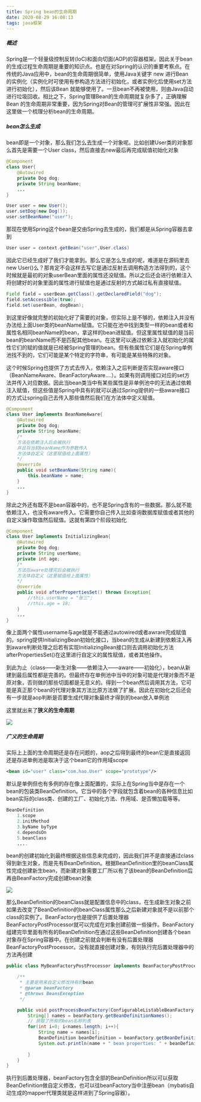 ```yaml
---
title: Spring bean的生命周期
date: 2020-08-29 16:08:13
tags: java框架
---
```


##### 概述

Spring是一个轻量级控制反转(IoC)和面向切面(AOP)的容器框架。因此关于bean的生成过程生命周期是重要的知识点。也是在对Spring的认识的重要考察点。在传统的Java应用中，bean的生命周期很简单<!--more-->，使用Java关键字 new 进行Bean 的实例化（实例化时可使用有参构造方法进行初始化，或者实例化后使用set方法进行初始化），然后该Bean 就能够使用了。一旦bean不再被使用，则由Java自动进行垃圾回收。相比之下，Spring管理Bean的生命周期就复杂多了，正确理解Bean 的生命周期非常重要，因为Spring对Bean的管理可扩展性非常强。因此在这里做一个梳理分析bean的生命周期。



##### bean怎么生成

bean即是一个对象，那么我们怎么去生成一个对象呢。比如创建User类的对象那么首先是需要一个User class，然后直接去new最后再完成赋值初始化对象

```java
@Component
class User{
    @Autowired
    private Dog dog;
    private String beanName;
    ...
}
```

```java
User user = new User();
user.setDog(new Dog());
user.setBeanName("user");
```

那现在使用Spring这个bean是交由Spring去生成的，我们都是从Spring容器去拿到

```java
User user = context.getBean("user",User.class)
```

因此它已经生成好了我们才能拿到。那么它是怎么生成的呢，难道是在源码里去new User()么？那肯定不会这样去写它是通过反射去调用构造方法得到的，这个时候就是最初的对象userBean里面的属性还没赋值。所以之后还会进行依赖注入将创建好的对象里面的属性进行赋值也是通过反射的方式越过私有直接赋值。

```java
Field field = userBean.getClass().getDeclaredField("dog");
field.setAccessible(true);
field.set(userBean, dogBean);
```

到这里好像就完整的初始化好了需要的对象，但实际上是不够的，依赖注入并没有办法给上面User类的beanName赋值。它只能在池中找到类型一样的bean或者和属性名相同beanName的bean，拿这样的bean进赋值。但这里属性赋值的是当前bean的beanName而不是匹配其他bean。在这里可以通过依赖注入就初始化的属性它们的赋的值就是已经被Spring管理的bean。但有些属性它们是在Spring单例池找不到的，它们可能是某个特定的字符串，有可能是某些特殊的对象。

这个时候Spring也提供了方式去传入，依赖注入之后判断是否实现aware接口（BeanNameAware、BeanFactoryAware....）。如果有则调用接口对应的set方法并传入对应数据。因此当bean类当中有某些属性是非单例池中的无法通过依赖注入赋值，但这些值是Spring中具有的就可以通过Spring提供的一些aware接口的方式让spring自己去传入那些值然后我们在方法体中定义赋值。

```java
@Component
class User implements BeanNameAware{
    @Autowired
    private Dog dog;
    private String beanName;
    /*
    方法在依赖注入后会被执行
    并且将当前beanName作为参数传入
    方法体自定义（这里赋值给上面属性）
    */
    @override
    public void setBeanName(String name){
        this.beanName = name;
    }
    ...
}
```

除此之外还有既不是bean容器中的，也不是Spring含有的一些数据。那么就不能依赖注入，也没有aware传入。它需要你自己传入比如查询数据库赋值或者其他的自定义操作取值然后赋值。这就有第四个阶段初始化

```java
@Component
class User implements InitializingBean{
    @Autowired
    private Dog dog;
    private String userName;
    private int age;
    /*
    方法在aware处理完后会被执行
    方法体自定义（这里赋值给上面属性）
    */
    @override
    public void afterPropertiesSet() throws Exception{
        //this.userName = "张三";
        //this.age = 18;
    }
    ...
}
```

像上面两个属性username与age就是不能通过autowired或者awrare完成赋值的。spring提供InitializingBean初始化接口，当bean的生成从新建到依赖注入再到aware判断处理之后若有实现InitializingBean接口则去调用初始化方法afterPropertiesSet()在这里进行自定义的属性赋值，或者其他操作。

到此为止（class——新生对象——依赖注入——aware——初始化），bean从新建到最后属性都是完善的。但最终存在单例池中当中的对象可能是代理对象而不是原对象，否则做的那些切面都是无意义的。得到一个bean然后调用其方法，它可能是真正那个bean的代理对象其方法比原方法做了扩展。因此在初始化之后还会有一步就是aop判断是否要生成代理对象最终才得到的bean放入单例池

这里就出来了**狭义的生命周期**

![](https://gitee.com/Jasper-zh/blogImage/raw/master/Spring-bean生命周期/1.png)





##### 广义的生命周期

实际上上面的生命周期还是存在问题的，aop之后得到最终的bean它是直接返回还是存进单例池是取决于这个bean它的作用域scope

```xml
<bean id="user" class="com.hao.User" scope="prototype"/>
```

默认是单例但也有多例的存在像上面配置的，实际上在Spring当中是存在一个bean的包装类BeanDefinition。它当中的各个字段就包含着bean的各种信息比如bean实际的class类、创建的工厂、初始化方法、作用域、是否懒加载等等。

```java
BeanDefinition
    1.scope
    2.initMethod
    3.byName byType
    4.dependsOn
    5.beanClass
    ....  
```

bean的创建初始化到最终根据这些信息来完成的，因此我们并不是直接通过class得到新生对象，而是先有BeanDefinition。根据BeanDefinition里的beanClass属性完成创建新生bean，而新建对象需要工厂所以有了该bean的BeanDefinition后再由BeanFactory完成创建bean对象

![](https://gitee.com/Jasper-zh/blogImage/raw/master/Spring-bean生命周期/2.png)

那么BeanDefinition的beanClass就是配置信息中的class，在生成新生对象之前如果去改变了BeanDefinition的beanClass属性那么之后新建对象就不是以前那个class的实例了。BeanFactory也是提供了后置处理器BeanFactoryPostProcessor就可以完成在对象创建前做一些操作。BeanFactory组建完毕里面有所有的BeanDefinition在通过这些BeanDefinition创建各个bean对象存在Spring容器中。在创建之前就会判断有没有后置处理器BeanFactoryPostProcessor。没有就直接创建对象，有则执行完后置处理器中的方法再创建

```java
public class MyBeanFactoryPostProcessor implements BeanFactoryPostProcessor {

    /**
     * 主要是用来自定义修改持有的bean
     * @param beanFactory
     * @throws BeansException
     */

    public void postProcessBeanFactory(ConfigurableListableBeanFactory beanFactory) throws BeansException {
        String[] names = beanFactory.getBeanDefinitionNames();
        // 获取了所有的bean名称列表
        for(int i=0; i<names.length; i++){
            String name = names[i];
            BeanDefinition beanDefinition = beanFactory.getBeanDefinition(name);
            System.out.println(name + " bean properties: " + beanDefinition.getPropertyValues().toString());
            
        }
    }
}
```

执行到后置处理器，beanFactory包含全部的BeanDefinition所以可以获取BeanDefinition做自定义修改，也可以往beanFactory当中注册bean（mybatis自动生成的mapper代理类就是这样进到了Spring容器）。









